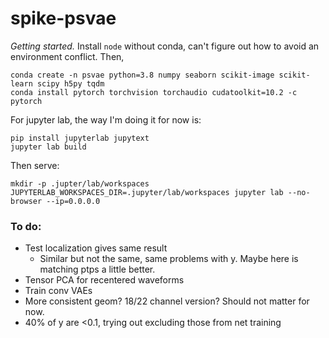# spike-psvae

*Getting started.* Install `node` without conda, can't figure out how to avoid an environment conflict. Then,

```
conda create -n psvae python=3.8 numpy seaborn scikit-image scikit-learn scipy h5py tqdm
conda install pytorch torchvision torchaudio cudatoolkit=10.2 -c pytorch
```

For jupyter lab, the way I'm doing it for now is:

```
pip install jupyterlab jupytext
jupyter lab build
```

Then serve:

```
mkdir -p .jupter/lab/workspaces
JUPYTERLAB_WORKSPACES_DIR=.jupyter/lab/workspaces jupyter lab --no-browser --ip=0.0.0.0
```

### To do:

 - Test localization gives same result
    - Similar but not the same, same problems with y. Maybe here is matching ptps a little better.
 - Tensor PCA for recentered waveforms
 - Train conv VAEs
 - More consistent geom? 18/22 channel version? Should not matter for now.
 - 40% of y are <0.1, trying out excluding those from net training

